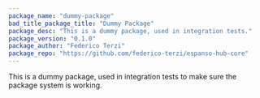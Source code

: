 ```yaml
---
package_name: "dummy-package"
bad_title_package_title: "Dummy Package"
package_desc: "This is a dummy package, used in integration tests."
package_version: "0.1.0"
package_author: "Federico Terzi"
package_repo: "https://github.com/federico-terzi/espanso-hub-core"
---
```

This is a dummy package, used in integration tests to make sure the package system is working.

